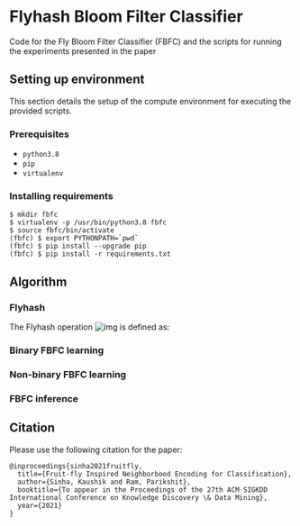 # Flyhash Bloom Filter Classifier

Code for the Fly Bloom Filter Classifier (FBFC) and the scripts for running the experiments presented in the paper


## Setting up environment

This section details the setup of the compute environment for executing the provided scripts.

### Prerequisites

- `python3.8`
- `pip`
- `virtualenv`

### Installing requirements

```
$ mkdir fbfc
$ virtualenv -p /usr/bin/python3.8 fbfc
$ source fbfc/bin/activate
(fbfc) $ export PYTHONPATH=`pwd`
(fbfc) $ pip install --upgrade pip
(fbfc) $ pip install -r requirements.txt
```

## Algorithm

### Flyhash

The Flyhash operation ![img](https://bit.ly/363yDgQ) is defined as:


### Binary FBFC learning



### Non-binary FBFC learning



### FBFC inference




## Citation

Please use the following citation for the paper:
```
@inproceedings{sinha2021fruitfly,
  title={Fruit-fly Inspired Neighborbood Encoding for Classification},
  author={Sinha, Kaushik and Ram, Parikshit},
  booktitle={To appear in the Proceedings of the 27th ACM SIGKDD International Conference on Knowledge Discovery \& Data Mining},
  year={2021}
}
```
